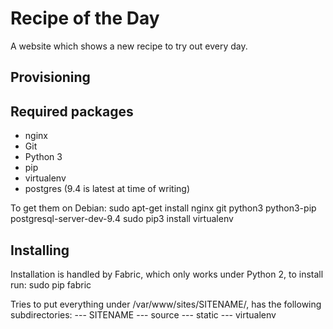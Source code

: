 Recipe of the Day
=================

A website which shows a new recipe to try out every day.

Provisioning
------------

## Required packages
* nginx
* Git
* Python 3
* pip
* virtualenv
* postgres (9.4 is latest at time of writing)

To get them on Debian:
	sudo apt-get install nginx git python3 python3-pip \
		postgresql-server-dev-9.4
	sudo pip3 install virtualenv


Installing
----------

Installation is handled by Fabric, which only works under Python 2, to install
run:
	sudo pip fabric

Tries to put everything under /var/www/sites/SITENAME/, has the following
subdirectories:
--- SITENAME
	--- source
	--- static
	--- virtualenv
